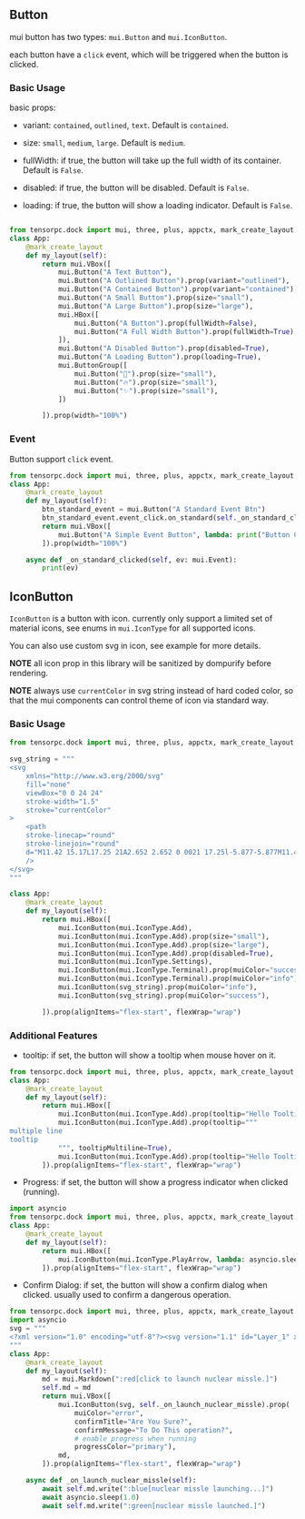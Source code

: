 ## Button 

mui button has two types: ```mui.Button``` and ```mui.IconButton```. 

each button have a ```click``` event, which will be triggered when the button is clicked.

### Basic Usage

basic props: 

* variant: ```contained```, ```outlined```, ```text```. Default is ```contained```.

* size: ```small```, ```medium```, ```large```. Default is ```medium```.

* fullWidth: if true, the button will take up the full width of its container. Default is ```False```.

* disabled: if true, the button will be disabled. Default is ```False```.

* loading: if true, the button will show a loading indicator. Default is ```False```.

```Python

from tensorpc.dock import mui, three, plus, appctx, mark_create_layout
class App:
    @mark_create_layout
    def my_layout(self):
        return mui.VBox([
            mui.Button("A Text Button"),
            mui.Button("A Outlined Button").prop(variant="outlined"),
            mui.Button("A Contained Button").prop(variant="contained"),
            mui.Button("A Small Button").prop(size="small"),
            mui.Button("A Large Button").prop(size="large"),
            mui.HBox([
                mui.Button("A Button").prop(fullWidth=False),
                mui.Button("A Full Width Button").prop(fullWidth=True),
            ]),
            mui.Button("A Disabled Button").prop(disabled=True),
            mui.Button("A Loading Button").prop(loading=True),
            mui.ButtonGroup([
                mui.Button("🚀").prop(size="small"),
                mui.Button("🔥").prop(size="small"),
                mui.Button("✨").prop(size="small"),
            ])

        ]).prop(width="100%")
```

### Event

Button support ```click``` event. 

```Python
from tensorpc.dock import mui, three, plus, appctx, mark_create_layout
class App:
    @mark_create_layout
    def my_layout(self):
        btn_standard_event = mui.Button("A Standard Event Btn")
        btn_standard_event.event_click.on_standard(self._on_standard_clicked)
        return mui.VBox([
            mui.Button("A Simple Event Button", lambda: print("Button Clicked")),
        ]).prop(width="100%")

    async def _on_standard_clicked(self, ev: mui.Event):
        print(ev)

```

## IconButton 

```IconButton``` is a button with icon. currently only support a limited set of material icons, see enums in ```mui.IconType``` for all supported icons.

You can also use custom svg in icon, see example for more details.

**NOTE** all icon prop in this library will be sanitized by dompurify before rendering.

**NOTE** always use `currentColor` in svg string instead of hard coded color, so that the mui components can control theme of icon via standard way.

### Basic Usage

```Python
from tensorpc.dock import mui, three, plus, appctx, mark_create_layout

svg_string = """
<svg
    xmlns="http://www.w3.org/2000/svg"
    fill="none"
    viewBox="0 0 24 24"
    stroke-width="1.5"
    stroke="currentColor"
>
    <path
    stroke-linecap="round"
    stroke-linejoin="round"
    d="M11.42 15.17L17.25 21A2.652 2.652 0 0021 17.25l-5.877-5.877M11.42 15.17l2.496-3.03c.317-.384.74-.626 1.208-.766M11.42 15.17l-4.655 5.653a2.548 2.548 0 11-3.586-3.586l6.837-5.63m5.108-.233c.55-.164 1.163-.188 1.743-.14a4.5 4.5 0 004.486-6.336l-3.276 3.277a3.004 3.004 0 01-2.25-2.25l3.276-3.276a4.5 4.5 0 00-6.336 4.486c.091 1.076-.071 2.264-.904 2.95l-.102.085m-1.745 1.437L5.909 7.5H4.5L2.25 3.75l1.5-1.5L7.5 4.5v1.409l4.26 4.26m-1.745 1.437l1.745-1.437m6.615 8.206L15.75 15.75M4.867 19.125h.008v.008h-.008v-.008z"
    />
</svg>
"""

class App:
    @mark_create_layout
    def my_layout(self):
        return mui.HBox([
            mui.IconButton(mui.IconType.Add),
            mui.IconButton(mui.IconType.Add).prop(size="small"),
            mui.IconButton(mui.IconType.Add).prop(size="large"),
            mui.IconButton(mui.IconType.Add).prop(disabled=True),
            mui.IconButton(mui.IconType.Settings),
            mui.IconButton(mui.IconType.Terminal).prop(muiColor="success"),
            mui.IconButton(mui.IconType.Terminal).prop(muiColor="info"),
            mui.IconButton(svg_string).prop(muiColor="info"),
            mui.IconButton(svg_string).prop(muiColor="success"),

        ]).prop(alignItems="flex-start", flexWrap="wrap")
```

### Additional Features

* tooltip: if set, the button will show a tooltip when mouse hover on it.

```Python
from tensorpc.dock import mui, three, plus, appctx, mark_create_layout
class App:
    @mark_create_layout
    def my_layout(self):
        return mui.HBox([
            mui.IconButton(mui.IconType.Add).prop(tooltip="Hello Tooltip!!!"),
            mui.IconButton(mui.IconType.Add).prop(tooltip="""
multiple line
tooltip
            """, tooltipMultiline=True),
            mui.IconButton(mui.IconType.Add).prop(tooltip="Hello Tooltip Right !!!", tooltipPlacement="right"),
        ]).prop(alignItems="flex-start", flexWrap="wrap")
```

* Progress: if set, the button will show a progress indicator when clicked (running).

```Python
import asyncio
from tensorpc.dock import mui, three, plus, appctx, mark_create_layout
class App:
    @mark_create_layout
    def my_layout(self):
        return mui.HBox([
            mui.IconButton(mui.IconType.PlayArrow, lambda: asyncio.sleep(1)).prop(progressColor="primary")
        ]).prop(alignItems="flex-start", flexWrap="wrap")
```

* Confirm Dialog: if set, the button will show a confirm dialog when clicked. usually used to confirm a dangerous operation.

```Python
from tensorpc.dock import mui, three, plus, appctx, mark_create_layout
import asyncio
svg = """
<?xml version="1.0" encoding="utf-8"?><svg version="1.1" id="Layer_1" xmlns="http://www.w3.org/2000/svg" xmlns:xlink="http://www.w3.org/1999/xlink" x="0px" y="0px" viewBox="0 0 122.88 122.88" style="enable-background:new 0 0 122.88 122.88" xml:space="preserve"><style type="text/css">.st0{fill-rule:evenodd;clip-rule:evenodd;}</style><g><path class="st0" d="M86.71,104.87c-16.58,8.49-33.27,8.72-50.08-0.02L54.62,74.2c4.09,2.43,8.89,2.45,14.39,0.01L86.71,104.87 L86.71,104.87z M61.44,0c16.97,0,32.33,6.88,43.44,18c11.12,11.12,18,26.48,18,43.44c0,16.97-6.88,32.33-18,43.44 c-11.12,11.12-26.48,18-43.44,18S29.11,116,18,104.88C6.88,93.77,0,78.41,0,61.44C0,44.47,6.88,29.11,18,18 C29.11,6.88,44.47,0,61.44,0L61.44,0z M101.53,21.35C91.27,11.09,77.1,4.74,61.44,4.74c-15.66,0-29.83,6.35-40.09,16.61 C11.09,31.61,4.74,45.78,4.74,61.44c0,15.66,6.35,29.83,16.61,40.09c10.26,10.26,24.43,16.61,40.09,16.61 c15.66,0,29.83-6.35,40.09-16.61c10.26-10.26,16.61-24.43,16.61-40.09C118.14,45.78,111.79,31.61,101.53,21.35L101.53,21.35z M86.45,17.73c15.64,10.11,24.19,24.45,25.02,43.38l-35.55-0.25c0.06-4.76-2.32-8.92-7.18-12.46L86.45,17.73L86.45,17.73z M61.5,52.41c5.33,0,9.65,4.32,9.65,9.65c0,5.33-4.32,9.65-9.65,9.65c-5.33,0-9.65-4.32-9.65-9.65 C51.85,56.73,56.17,52.41,61.5,52.41L61.5,52.41z M11.53,61.33c0.93-18.6,9.08-33.17,25.06-43.36l17.56,30.91 c-4.15,2.33-6.56,6.47-7.2,12.45H11.53L11.53,61.33z"/></g></svg>
"""
class App:
    @mark_create_layout
    def my_layout(self):
        md = mui.Markdown(":red[click to launch nuclear missle.]")
        self.md = md
        return mui.VBox([
            mui.IconButton(svg, self._on_launch_nuclear_missle).prop(
                muiColor="error", 
                confirmTitle="Are You Sure?", 
                confirmMessage="To Do This operation?",
                # enable progress when running
                progressColor="primary"),
            md,
        ]).prop(alignItems="flex-start", flexWrap="wrap")

    async def _on_launch_nuclear_missle(self):
        await self.md.write(":blue[nuclear missle launching...]")
        await asyncio.sleep(1.0)
        await self.md.write(":green[nuclear missle launched.]")
```
